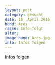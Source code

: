 ```yaml
---
layout: post
category: gesucht
date: 16. April 2016
hund: Ares
rasse: Info folgt
alter:
image_hund: Ares.jpg
info: Infos folgen
---
```


Infos folgen
